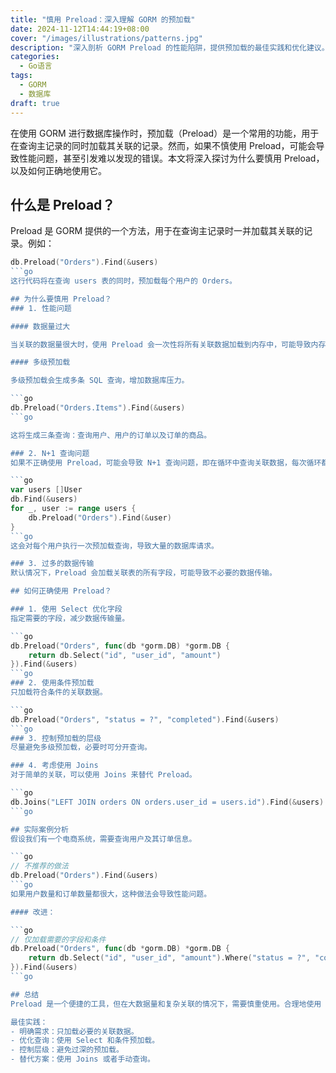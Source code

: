 ```yaml
---
title: "慎用 Preload：深入理解 GORM 的预加载"
date: 2024-11-12T14:44:19+08:00
cover: "/images/illustrations/patterns.jpg"
description: "深入剖析 GORM Preload 的性能陷阱，提供预加载的最佳实践和优化建议。"
categories:
  - Go语言
tags:
  - GORM
  - 数据库
draft: true
---
```


在使用 GORM 进行数据库操作时，预加载（Preload）是一个常用的功能，用于在查询主记录的同时加载其关联的记录。然而，如果不慎使用 Preload，可能会导致性能问题，甚至引发难以发现的错误。本文将深入探讨为什么要慎用 Preload，以及如何正确地使用它。
<!--more-->
## 什么是 Preload？
Preload 是 GORM 提供的一个方法，用于在查询主记录时一并加载其关联的记录。例如：

```go
db.Preload("Orders").Find(&users)
```go
这行代码将在查询 users 表的同时，预加载每个用户的 Orders。

## 为什么要慎用 Preload？
### 1. 性能问题

#### 数据量过大

当关联的数据量很大时，使用 Preload 会一次性将所有关联数据加载到内存中，可能导致内存占用过高，影响性能。

#### 多级预加载

多级预加载会生成多条 SQL 查询，增加数据库压力。

```go
db.Preload("Orders.Items").Find(&users)
```go

这将生成三条查询：查询用户、用户的订单以及订单的商品。

### 2. N+1 查询问题
如果不正确使用 Preload，可能会导致 N+1 查询问题，即在循环中查询关联数据，每次循环都执行一次查询。

```go
var users []User
db.Find(&users)
for _, user := range users {
    db.Preload("Orders").Find(&user)
}
```go
这会对每个用户执行一次预加载查询，导致大量的数据库请求。

### 3. 过多的数据传输
默认情况下，Preload 会加载关联表的所有字段，可能导致不必要的数据传输。

## 如何正确使用 Preload？

### 1. 使用 Select 优化字段
指定需要的字段，减少数据传输量。

```go
db.Preload("Orders", func(db *gorm.DB) *gorm.DB {
    return db.Select("id", "user_id", "amount")
}).Find(&users)
```go
### 2. 使用条件预加载
只加载符合条件的关联数据。

```go
db.Preload("Orders", "status = ?", "completed").Find(&users)
```go
### 3. 控制预加载的层级
尽量避免多级预加载，必要时可分开查询。

### 4. 考虑使用 Joins
对于简单的关联，可以使用 Joins 来替代 Preload。

```go
db.Joins("LEFT JOIN orders ON orders.user_id = users.id").Find(&users)
```go

## 实际案例分析
假设我们有一个电商系统，需要查询用户及其订单信息。

```go
// 不推荐的做法
db.Preload("Orders").Find(&users)
```go
如果用户数量和订单数量都很大，这种做法会导致性能问题。

#### 改进：

```go
// 仅加载需要的字段和条件
db.Preload("Orders", func(db *gorm.DB) *gorm.DB {
    return db.Select("id", "user_id", "amount").Where("status = ?", "completed")
}).Find(&users)
```go

## 总结
Preload 是一个便捷的工具，但在大数据量和复杂关联的情况下，需要慎重使用。合理地使用 Preload，可以提高查询效率，减少不必要的性能开销。

最佳实践：
- 明确需求：只加载必要的关联数据。
- 优化查询：使用 Select 和条件预加载。
- 控制层级：避免过深的预加载。
- 替代方案：使用 Joins 或者手动查询。
